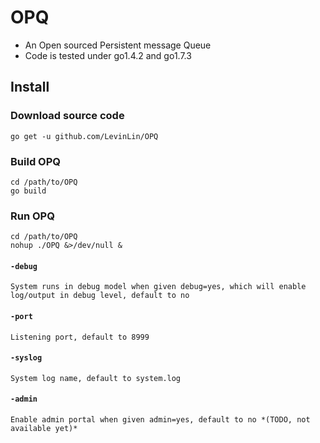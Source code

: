 # OPQ
* An Open sourced Persistent message Queue  
* Code is tested under go1.4.2 and go1.7.3
## Install
### Download source code
```console
go get -u github.com/LevinLin/OPQ
```
### Build OPQ
```console
cd /path/to/OPQ
go build
```
### Run OPQ
```console
cd /path/to/OPQ
nohup ./OPQ &>/dev/null &
```
#### `-debug`
```console
System runs in debug model when given debug=yes, which will enable log/output in debug level, default to no
```
#### `-port`
```console
Listening port, default to 8999
```
#### `-syslog`
```console
System log name, default to system.log
```
#### `-admin` 
```console
Enable admin portal when given admin=yes, default to no *(TODO, not available yet)*
```

